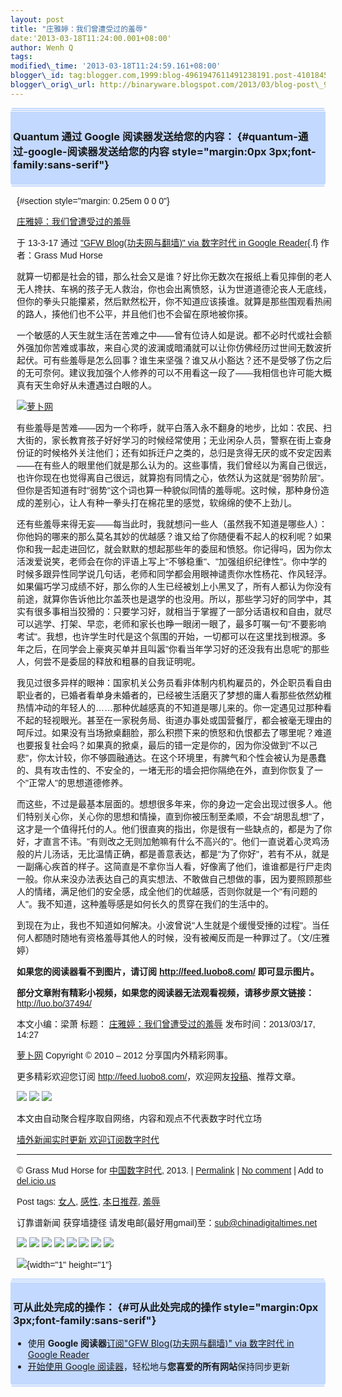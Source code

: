 ```yaml
--- 
layout: post 
title: "庄雅婷：我们曾遭受过的羞辱" 
date:'2013-03-18T11:24:00.001+08:00' 
author: Wenh Q
tags:
modified\_time: '2013-03-18T11:24:59.161+08:00' 
blogger\_id: tag:blogger.com,1999:blog-4961947611491238191.post-4101845953276486957
blogger\_orig\_url: http://binaryware.blogspot.com/2013/03/blog-post\_9428.html
---
```

<div
style="margin: 0px 2px; padding-top: 1px;    background-color: #c3d9ff; font-size: 1px !important;    line-height: 0px !important;">

 

</div>

<div
style="margin: 0px 1px; padding-top: 1px;    background-color: #c3d9ff; font-size: 1px !important;    line-height: 0px !important;">

 

</div>

<div style="padding: 4px; background-color: #c3d9ff;">

### Quantum 通过 Google 阅读器发送给您的内容： {#quantum-通过-google-阅读器发送给您的内容 style="margin:0px 3px;font-family:sans-serif"}

</div>

<div
style="margin: 0px 1px; padding-top: 1px;    background-color: #c3d9ff; font-size: 1px !important;    line-height: 0px !important;">

 

</div>

<div
style="margin: 0px 2px; padding-top: 1px;    background-color: #c3d9ff; font-size: 1px !important;    line-height: 0px !important;">

 

</div>

<div
style="font-family:sans-serif;overflow:auto;width:100%;margin: 0px 10px">

 {#section style="margin: 0.25em 0 0 0"}

<div>

[庄雅婷：我们曾遭受过的羞辱](http://feedproxy.google.com/~r/chinagfwblog/~3/EBkrxzpZW4A/)

</div>

<div style="margin-bottom: 0.5em">

于 13-3-17 通过 ["GFW Blog(功夫网与翻墙)" via 数字时代 in Google
Reader](http://feeds2.feedburner.com/chinagfwblog){.f} 作者：Grass Mud
Horse

</div>




就算一切都是社会的错，那么社会又是谁？好比你无数次在报纸上看见摔倒的老人无人搀扶、车祸的孩子无人救治，你也会出离愤怒，认为世道道德沦丧人无底线，但你的拳头只能攥紧，然后默然松开，你不知道应该揍谁。就算是那些围观看热闹的路人，揍他们也不公平，并且他们也不会留在原地被你揍。

一个敏感的人天生就生活在苦难之中——曾有位诗人如是说。都不必时代或社会额外强加你苦难或事故，来自心灵的波澜或暗涌就可以让你仿佛经历过世间无数波折起伏。可有些羞辱是怎么回事？谁生来坚强？谁又从小豁达？还不是受够了伤之后的无可奈何。建议我加强个人修养的可以不用看这一段了——我相信也许可能大概真有天生命好从未遭遇过白眼的人。

[![萝卜网](http://dulei.si/files/2013/03/17/136966e8a2c04fb0a2ae1da8f8d9e944.jpg "萝卜网")](http://dulei.si/files/2013/03/17/136966e8a2c04fb0a2ae1da8f8d9e944.jpg "萝卜网")

有些羞辱是苦难——因为一个称呼，就平白落入永不翻身的地步，比如：农民、扫大街的，家长教育孩子好好学习的时候经常使用；无业闲杂人员，警察在街上查身份证的时候格外关注他们；还有如拆迁户之类的，总归是贪得无厌的或不安定因素——在有些人的眼里他们就是那么认为的。这些事情，我们曾经以为离自己很远，也许你现在也觉得离自己很远，就算抱有同情之心，依然认为这就是"弱势阶层"。但你是否知道有时"弱势"这个词也算一种貌似同情的羞辱呢。这时候，那种身份造成的差别心，让人有种一拳头打在棉花里的感觉，软绵绵的使不上劲儿。

还有些羞辱来得无妄——每当此时，我就想问一些人（虽然我不知道是哪些人）：你他妈的哪来的那么莫名其妙的优越感？谁又给了你随便看不起人的权利呢？如果你和我一起走进回忆，就会默默的想起那些年的委屈和愤怒。你记得吗，因为你太活泼爱说笑，老师会在你的评语上写上"不够稳重"、"加强组织纪律性"。你中学的时候多跟异性同学说几句话，老师和同学都会用眼神谴责你水性杨花、作风轻浮。如果偏巧学习成绩不好，那么你的人生已经被划上小黑叉了，所有人都认为你没有前途，就算你告诉他比尔盖茨也是退学的也没用。所以，那些学习好的同学中，其实有很多事相当狡猾的：只要学习好，就相当于掌握了一部分话语权和自由，就尽可以逃学、打架、早恋，老师和家长也睁一眼闭一眼了，最多叮嘱一句"不要影响考试"。我想，也许学生时代是这个氛围的开始，一切都可以在这里找到根源。多年之后，在同学会上豪爽买单并且叫嚣"你看当年学习好的还没我有出息呢"的那些人，何尝不是委屈的释放和粗暴的自我证明呢。

我见过很多异样的眼神：国家机关公务员看非体制内机构雇员的，外企职员看自由职业者的，已婚者看单身未婚者的，已经被生活磨灭了梦想的庸人看那些依然幼稚热情冲动的年轻人的……那种优越感真的不知道是哪儿来的。你一定遇见过那种看不起的轻视眼光。甚至在一家税务局、街道办事处或国营餐厅，都会被毫无理由的呵斥过。如果没有当场掀桌翻脸，那么积攒下来的愤怒和仇恨都去了哪里呢？难道也要报复社会吗？如果真的掀桌，最后的错一定是你的，因为你没做到"不以己悲"，你太计较，你不够圆融通达。在这个环境里，有脾气和个性会被认为是愚蠢的、具有攻击性的、不安全的，一堵无形的墙会把你隔绝在外，直到你恢复了一个"正常人"的思想道德修养。

而这些，不过是最基本层面的。想想很多年来，你的身边一定会出现过很多人。他们特别关心你，关心你的思想和情操，直到你被压制至柔顺，不会"胡思乱想"了，这才是一个值得托付的人。他们很直爽的指出，你是很有一些缺点的，都是为了你好，才直言不讳。"有则改之无则加勉嘛有什么不高兴的"。他们一直说着心灵鸡汤般的片儿汤话，无比温情正确，都是善意表达，都是"为了你好"，若有不从，就是一副痛心疾首的样子。这简直是不拿你当人看，好像离了他们，谁谁都是行尸走肉一般。你从来没办法表达自己的真实想法、不敢做自己想做的事，因为要照顾那些人的情绪，满足他们的安全感，成全他们的优越感，否则你就是一个"有问题的人"。我不知道，这种羞辱感是如何长久的贯穿在我们的生活中的。

到现在为止，我也不知道如何解决。小波曾说"人生就是个缓慢受捶的过程"。当任何人都随时随地有资格羞辱其他人的时候，没有被阉反而是一种罪过了。（文/庄雅婷）

**如果您的阅读器看不到图片，请订阅 <http://feed.luobo8.com/>
即可显示图片。**

**部分文章附有精彩小视频，如果您的阅读器无法观看视频，请移步原文链接：**
<http://luo.bo/37494/>

本文小编：梁萧 标题：
[庄雅婷：我们曾遭受过的羞辱](http://luo.bo/37494/ "庄雅婷：我们曾遭受过的羞辱")
发布时间：2013/03/17, 14:27

[萝卜网](http://luo.bo/ "萝卜网 - 人人都是艺术家") Copyright © 2010 –
2012 分享国内外精彩网事。

更多精彩欢迎您订阅
<http://feed.luobo8.com/>，欢迎网友[投稿](http://luo.bo/delivery/)、推荐文章。

<div>

[![](http://feeds.feedburner.com/~ff/tamd?d=yIl2AUoC8zA)](http://feeds.feedburner.com/~ff/tamd?a=0xWGQSd6OyE:7bckIWPCiu4:yIl2AUoC8zA)
[![](http://feeds.feedburner.com/~ff/tamd?d=qj6IDK7rITs)](http://feeds.feedburner.com/~ff/tamd?a=0xWGQSd6OyE:7bckIWPCiu4:qj6IDK7rITs)
[![](http://feeds.feedburner.com/~ff/tamd?i=0xWGQSd6OyE:7bckIWPCiu4:-BTjWOF_DHI)](http://feeds.feedburner.com/~ff/tamd?a=0xWGQSd6OyE:7bckIWPCiu4:-BTjWOF_DHI)

</div>

本文由自动聚合程序取自网络，内容和观点不代表数字时代立场

[墙外新闻实时更新 欢迎订阅数字时代](http://eepurl.com/msuvD)










------------------------------------------------------------------------

© Grass Mud Horse for
[中国数字时代](https://kexueshangwang.info/chinese), 2013. |
[Permalink](https://kexueshangwang.info/chinese/2013/03/%e5%ba%84%e9%9b%85%e5%a9%b7%ef%bc%9a%e6%88%91%e4%bb%ac%e6%9b%be%e9%81%ad%e5%8f%97%e8%bf%87%e7%9a%84%e7%be%9e%e8%be%b1/)
| [No
comment](https://kexueshangwang.info/chinese/2013/03/%e5%ba%84%e9%9b%85%e5%a9%b7%ef%bc%9a%e6%88%91%e4%bb%ac%e6%9b%be%e9%81%ad%e5%8f%97%e8%bf%87%e7%9a%84%e7%be%9e%e8%be%b1/#comments)
| Add to
[del.icio.us](http://del.icio.us/post?url=https://kexueshangwang.info/chinese/2013/03/%e5%ba%84%e9%9b%85%e5%a9%b7%ef%bc%9a%e6%88%91%e4%bb%ac%e6%9b%be%e9%81%ad%e5%8f%97%e8%bf%87%e7%9a%84%e7%be%9e%e8%be%b1/&title=%E5%BA%84%E9%9B%85%E5%A9%B7%EF%BC%9A%E6%88%91%E4%BB%AC%E6%9B%BE%E9%81%AD%E5%8F%97%E8%BF%87%E7%9A%84%E7%BE%9E%E8%BE%B1)

Post tags:
[女人](https://kexueshangwang.info/chinese/tag/%e5%a5%b3%e4%ba%ba/?category=10466),
[感性](https://kexueshangwang.info/chinese/tag/%e6%84%9f%e6%80%a7/?category=10466),
[本日推荐](https://kexueshangwang.info/chinese/tag/%e6%9c%ac%e6%97%a5%e6%8e%a8%e8%8d%90/?category=10466),
[羞辱](https://kexueshangwang.info/chinese/tag/%e7%be%9e%e8%be%b1/?category=10466)

订靠谱新闻 获穿墙捷径
请发电邮(最好用gmail)至：sub@chinadigitaltimes.net


<div>

[![](http://feeds.feedburner.com/~ff/chinagfwblog?d=yIl2AUoC8zA)](http://feeds.feedburner.com/~ff/chinagfwblog?a=EBkrxzpZW4A:vBQqjrn6RZw:yIl2AUoC8zA)
[![](http://feeds.feedburner.com/~ff/chinagfwblog?i=EBkrxzpZW4A:vBQqjrn6RZw:-BTjWOF_DHI)](http://feeds.feedburner.com/~ff/chinagfwblog?a=EBkrxzpZW4A:vBQqjrn6RZw:-BTjWOF_DHI)
[![](http://feeds.feedburner.com/~ff/chinagfwblog?i=EBkrxzpZW4A:vBQqjrn6RZw:F7zBnMyn0Lo)](http://feeds.feedburner.com/~ff/chinagfwblog?a=EBkrxzpZW4A:vBQqjrn6RZw:F7zBnMyn0Lo)
[![](http://feeds.feedburner.com/~ff/chinagfwblog?i=EBkrxzpZW4A:vBQqjrn6RZw:V_sGLiPBpWU)](http://feeds.feedburner.com/~ff/chinagfwblog?a=EBkrxzpZW4A:vBQqjrn6RZw:V_sGLiPBpWU)
[![](http://feeds.feedburner.com/~ff/chinagfwblog?d=qj6IDK7rITs)](http://feeds.feedburner.com/~ff/chinagfwblog?a=EBkrxzpZW4A:vBQqjrn6RZw:qj6IDK7rITs)
[![](http://feeds.feedburner.com/~ff/chinagfwblog?d=l6gmwiTKsz0)](http://feeds.feedburner.com/~ff/chinagfwblog?a=EBkrxzpZW4A:vBQqjrn6RZw:l6gmwiTKsz0)
[![](http://feeds.feedburner.com/~ff/chinagfwblog?i=EBkrxzpZW4A:vBQqjrn6RZw:gIN9vFwOqvQ)](http://feeds.feedburner.com/~ff/chinagfwblog?a=EBkrxzpZW4A:vBQqjrn6RZw:gIN9vFwOqvQ)
[![](http://feeds.feedburner.com/~ff/chinagfwblog?d=TzevzKxY174)](http://feeds.feedburner.com/~ff/chinagfwblog?a=EBkrxzpZW4A:vBQqjrn6RZw:TzevzKxY174)

</div>

![](http://feeds.feedburner.com/~r/chinagfwblog/~4/EBkrxzpZW4A){width="1"
height="1"}

</div>



<div
style="margin: 0px 2px; padding-top: 1px;    background-color: #c3d9ff; font-size: 1px !important;    line-height: 0px !important;">

 

</div>

<div
style="margin: 0px 1px; padding-top: 1px;    background-color: #c3d9ff; font-size: 1px !important;    line-height: 0px !important;">

 

</div>

<div style="padding: 4px; background-color: #c3d9ff;">

### 可从此处完成的操作： {#可从此处完成的操作 style="margin:0px 3px;font-family:sans-serif"}

-   使用 **Google 阅读器**[订阅"GFW Blog(功夫网与翻墙)" via 数字时代 in
    Google
    Reader](http://www.google.com/reader/view/feed%2Fhttp%3A%2F%2Ffeeds2.feedburner.com%2Fchinagfwblog?source=email)
-   [开始使用 Google
    阅读器](http://www.google.com/reader/?source=email)，轻松地与**您喜爱的所有网站**保持同步更新

</div>

<div
style="margin: 0px 1px; padding-top: 1px;    background-color: #c3d9ff; font-size: 1px !important;    line-height: 0px !important;">

 

</div>

<div
style="margin: 0px 2px; padding-top: 1px;    background-color: #c3d9ff; font-size: 1px !important;    line-height: 0px !important;">

 

</div>
